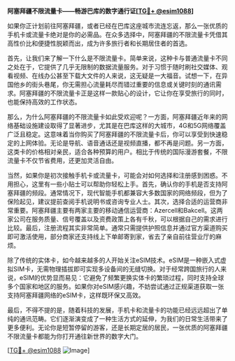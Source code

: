 **阿塞拜疆不限流量卡——畅游巴库的数字通行证[[TG💪+ @esim1088](https://t.me/s/esim1088)]**

如果你正计划前往阿塞拜疆，或者已经在巴库这座城市流连忘返，那么一张优质的手机卡或流量卡绝对是你的必需品。在众多选择中，阿塞拜疆的不限流量卡凭借其高性价比和便捷性脱颖而出，成为许多旅行者和长期居住者的首选。

首先，让我们来了解一下什么是不限流量卡。简单来说，这种卡与普通流量卡不同之处在于，它提供了几乎无限制的数据流量服务。对于习惯于随时刷社交媒体、观看视频、在线办公甚至下载大文件的人来说，这无疑是一大福音。试想一下，在异国他乡的街头巷尾，你无需担心流量耗尽而错过重要的信息或关键时刻的通讯需求。阿塞拜疆的不限流量卡正是这样一款贴心的设计，它让你在享受旅行的同时，也能保持高效的工作状态。

那么，为什么阿塞拜疆的不限流量卡如此受欢迎呢？一方面，阿塞拜疆近年来的网络基础设施建设取得了显著进步，尤其是在巴库这样的大城市，4G和5G网络覆盖广泛且稳定。这意味着当你购买了阿塞拜疆的不限流量卡后，你可以享受到快速稳定的上网体验。无论是导航、语音通话还是视频直播，都不再是问题。另一方面，这类卡的价格相对亲民，适合各种预算的用户。相比于传统的国际漫游套餐，不限流量卡不仅节省费用，还更加灵活自由。

当然，如果你是初次接触手机卡或流量卡，可能会对如何选择和注册感到困惑。不用担心，这里有一些小贴士可以帮助你轻松上手。首先，确认你的手机是否支持阿塞拜疆的频段。通常情况下，现代智能手机都兼容大多数国家的网络频段，但为了保险起见，建议提前查阅手机说明书或咨询专业人士。其次，选择合适的运营商非常重要。阿塞拜疆主要有两家主要的移动通信运营商：Azercell和Bakcell。这两家公司在服务质量、信号覆盖以及资费政策上各有千秋，可以根据自己的需求进行比较。最后，注册流程其实非常简单。通常只需提供护照信息并通过官方渠道购买即可激活使用，部分商家还支持线上下单邮寄到家，省去了亲自前往营业厅的麻烦。

除了传统的实体卡，如今越来越多的人开始关注eSIM技术。eSIM是一种嵌入式虚拟SIM卡，无需物理插拔即可实现多设备间的无缝切换。对于经常跨国旅行的人来说，eSIM的优势显而易见：它避免了频繁更换实体卡的繁琐过程，同时支持全球多个国家和地区的服务。如果你对eSIM感兴趣，不妨尝试通过正规渠道获取一张支持阿塞拜疆网络的eSIM卡，这样既环保又高效。

最后，不得不提的是，随着科技的发展，手机卡和流量卡的功能已经远远超出了单纯的通讯范畴。它们逐渐演变成了一种生活方式的延伸，为我们的日常生活带来了更多便利。无论你是短暂停留的游客，还是长期定居的居民，一张优质的阿塞拜疆不限流量卡都能为你打开通往新世界的数字大门。

[[TG💪+ @esim1088](https://t.me/s/esim1088) ![Image](https://i.postimg.cc/4NQfJmqS/Snipaste-2025-05-13-00-14-12.png)]